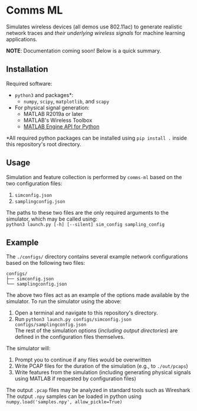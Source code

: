 # Comms ML
Simulates wireless devices (all demos use 802.11ac) to generate realistic network traces and *their underlying wireless signals* for machine learning applications.

**NOTE**: Documentation coming soon! Below is a quick summary.  

## Installation
Required software:  
* `python3` and packages*:  
  * `numpy`, `scipy`, `matplotlib`, and `scapy`  
* For physical signal generation:  
  * MATLAB R2019a or later  
  * MATLAB's Wireless Toolbox  
  * [MATLAB Engine API for Python](https://au.mathworks.com/help/matlab/matlab_external/install-the-matlab-engine-for-python.html)  

*All required python packages can be installed using `pip install .` inside this repository's root directory.

## Usage
Simulation and feature collection is performed by `comms-ml` based on the two configuration files:  
1. `simconfig.json`  
2. `samplingconfig.json`

The paths to these two files are the only required arguments to the simulator, which may be called using:  
`python3 launch.py [-h] [--silent] sim_config sampling_config`

## Example
The `./configs/` directory contains several example network configurations based on the following two files:  
```
configs/
├── simconfig.json  
└── samplingconfig.json
```  
The above two files act as an example of the options made available by the simulator. To run the simulator using the above:  
1. Open a terminal and navigate to this repository's directory.  
2. Run `python3 launch.py configs/simconfig.json configs/samplingconfig.json`  
The rest of the simulation options (*including output directories*) are defined in the configuration files themselves.

The simulator will:
1. Prompt you to continue if any files would be overwritten
2. Write PCAP files for the duration of the simulation (e.g., to `./out/pcaps`)
3. Write features from the simulation (including generating physical signals using MATLAB if requested by configuration files)

The output `.pcap` files may be analyzed in standard tools such as Wireshark
The output `.npy` samples can be loaded in python using `numpy.load('samples.npy', allow_pickle=True)`
